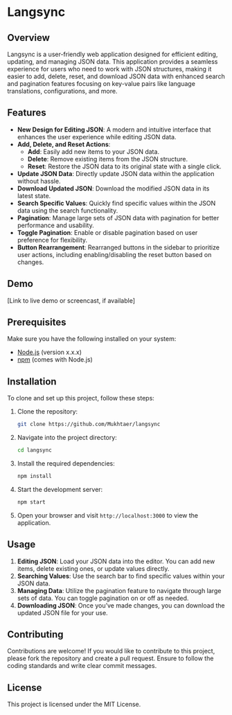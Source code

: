 # Langsync

## Overview

Langsync is a user-friendly web application designed for efficient editing, updating, and managing JSON data. This application provides a seamless experience for users who need to work with JSON structures, making it easier to add, delete, reset, and download JSON data with enhanced search and pagination features focusing on key-value pairs like language translations, configurations, and more.

## Features

- **New Design for Editing JSON**: A modern and intuitive interface that enhances the user experience while editing JSON data.
- **Add, Delete, and Reset Actions**:
  - **Add**: Easily add new items to your JSON data.
  - **Delete**: Remove existing items from the JSON structure.
  - **Reset**: Restore the JSON data to its original state with a single click.
- **Update JSON Data**: Directly update JSON data within the application without hassle.
- **Download Updated JSON**: Download the modified JSON data in its latest state.
- **Search Specific Values**: Quickly find specific values within the JSON data using the search functionality.
- **Pagination**: Manage large sets of JSON data with pagination for better performance and usability.
- **Toggle Pagination**: Enable or disable pagination based on user preference for flexibility.
- **Button Rearrangement**: Rearranged buttons in the sidebar to prioritize user actions, including enabling/disabling the reset button based on changes.

## Demo

[Link to live demo or screencast, if available]

## Prerequisites

Make sure you have the following installed on your system:

- [Node.js](https://nodejs.org/) (version x.x.x)
- [npm](https://www.npmjs.com/) (comes with Node.js)

## Installation

To clone and set up this project, follow these steps:

1. Clone the repository:

   ```bash
   git clone https://github.com/Mukhtaer/langsync

   ```

2. Navigate into the project directory:

   ```bash
   cd langsync

   ```

3. Install the required dependencies:

   ```bash
   npm install

   ```

4. Start the development server:

   ```bash
   npm start

   ```

5. Open your browser and visit `http://localhost:3000` to view the application.

## Usage

1. **Editing JSON**: Load your JSON data into the editor. You can add new items, delete existing ones, or update values directly.
2. **Searching Values**: Use the search bar to find specific values within your JSON data.
3. **Managing Data**: Utilize the pagination feature to navigate through large sets of data. You can toggle pagination on or off as needed.
4. **Downloading JSON**: Once you’ve made changes, you can download the updated JSON file for your use.

## Contributing

Contributions are welcome! If you would like to contribute to this project, please fork the repository and create a pull request. Ensure to follow the coding standards and write clear commit messages.

## License

This project is licensed under the MIT License.
